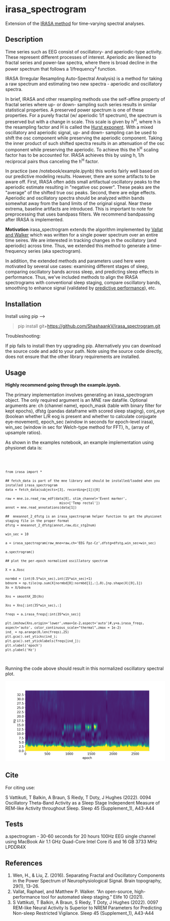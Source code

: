 # irasa_spectrogram

Extension of the [IRASA method](#references) for time-varying spectral analyses. 

## Description

Time series such as EEG consist of oscillatory- and aperiodic-type activity. These represent different processes of interest. Aperiodic are likened to fractal series and power-law spectra, where there is broad decline in the power spectrum that follows a 1/frequency<sup>x</sup> function. 


IRASA (Irregular Resampling Auto-Spectral Analysis) is a method for taking a raw spectrum and estimating two new spectra - aperiodic and oscillatory spectra. 

In brief, IRASA and other resampling methods use the self-affine property of fractal series where up- or down- sampling such series results in similar statistical properties. A preserved power spectrum is one of these properties. For a purely fractal (w/ aperiodic 1/f spectrum), the spectrum is preserved but with a change in scale. This scale is given by h<sup>H</sup>, where h is the resampling factor and H is called the <a href=https://en.wikipedia.org/wiki/Hurst_exponent target="_blank"></href> Hurst exponent</a>. With a mixed oscillatory and aperiodic signal, up- and down- sampling can be used to shift the osc component while preserving the aperiodic component. Taking the inner product of such shifted spectra results in an attenuation of the osc component while preserving the aperiodic. To achieve this the h<sup>H</sup> scaling factor has to be accounted for. IRASA achieves this by using h, 1/h reciprocal pairs thus canceling the h<sup>H</sup> factor. 

In practice (see /notebook/example.ipynb) this works fairly well based on our predictive modeling results. However, there are some artifacts to be aware off. First, IRASA often adds small artifactual oscillatory peaks to the aperiodic estimate resulting in "negative osc power". These peaks are the "average" of the shifted true osc peaks. Second, there are edge effects. Aperiodic and oscillatory spectra should be analyzed within bands somewhat away from the band limits of the original signal. Near these extrema, baseline artifacts are introduced. This is important to note for preprocessing that uses bandpass filters. We recommend bandpassing after IRASA is implemented.  

<b>Motivation</b> <it>irasa_spectrogram</it> extends the algorithm implemented by [Vallat and Walker](#references) which was written for a single power spectrum over an entire time seires. We are interested in tracking changes in the oscillatory (and aperiodic) across time. Thus, we extended this method to generate a time-frequency series (aka spectrogram). 
<!-- [insert figure] -->

In addition, the extended methods and parameters used here were motivated by several use cases: examining different stages of sleep, comparing oscillatory bands across sleep, and predicting sleep effects in performance. Thus, we've included methods to align the IRASA spectrograms with conventional sleep staging, compare oscillatory bands, smoothing to enhance signal (validated by [predictive performance](#references)), etc.  




<!-- ## Table of Contents -->

<!-- If your README is long, add a table of contents to make it easy for users to find what they need. -->
<!-- 
- [Installation](#installation)
- [Usage](#usage)
- - [Cite](#refs)
- [References](#refs) -->



## Installation

<!-- What are the steps required to install your project? Provide a step-by-step description of how to get the development environment running. -->

Install using pip -->
> pip install git+https://github.com/ShashaankV/irasa_spectrogram.git

Troubleshooting:

If pip fails to install then try upgrading pip. Alternatively you can download the source code and add to your path. Note using the source code directly, does not ensure that the other library requirements are installed. 

## Usage

<!-- Provide instructions and examples for use. Include screenshots as needed.

To add a screenshot, create an `assets/images` folder in your repository and upload your screenshot to it. Then, using the relative filepath, add it to your README using the following syntax:

    ```md
    ![alt text](assets/images/screenshot.png) -->

<b>Highly recommend going through the example.ipynb.</b>

The primary implementation involves generating an irasa_spectrogram object. The only required argument is an MNE raw datafile. Optional arguments are:  ch (channel name), epoch_mask (table with binary filter for kept epochs), dfstg (pandas dataframe with scored sleep staging), conj_eye (boolean whether L/R eog is present and whether to calculate conjugate eye-movement), epoch_sec (window in seconds for epoch-level irasa), win_sec (window in sec for Welch-type method for FFT), h_ (array of upsample ratios).

As shown in the examples notebook, an example implementation using physionet data is:

<code>
    
    from irasa import *
    
    ## fetch_data is part of the mne library and should be installed/loaded when you installed irasa_spectrogram
    data = fetch_data(subjects=[3], recording=[1])[0]

    raw = mne.io.read_raw_edf(data[0], stim_channel='Event marker',
                                misc=['Temp rectal'])
    annot = mne.read_annotations(data[1])

    ##  mneannot_2_dfstg is an irasa_spectrogram helper function to get the physionet staging file in the proper format   
    dfstg = mneannot_2_dfstg(annot,raw,dic_stg2num)

    win_sec = 10

    a = irasa_spectrogram(raw_mne=raw,ch='EEG Fpz-Cz',dfstg=dfstg,win_sec=win_sec)

    a.spectrogram()
    
    ## plot the per-epoch normalized oscillatory spectrum
    
    X = a.Xosc

    normbd = (int(0.5*win_sec),int(15*win_sec)+1)
    bdnorm = np.tile(np.sum(X[normbd[0]:normbd[1],:],0),[np.shape(X)[0],1])
    Xn = X/bdnorm

    Xns = smoothX_2D(Xn)

    Xns = Xns[:int(35*win_sec),:]

    freqs = a.irasa_freqs[:int(35*win_sec)]

    plt.imshow(Xns,origin='lower',vmax=1e-2,aspect='auto')#,y=a.irasa_freqs, aspect='auto', color_continuous_scale="thermal",zmax = 1e-2)
    ind_ = np.arange(0,len(freqs),25)
    plt.gca().set_yticks(ind_);
    plt.gca().set_yticklabels(freqs[ind_]);
    plt.xlabel('epoch')
    plt.ylabel('Hz')
    


</code>

Running the code above should result in this normalized oscillatory spectral plot.

![alt text](https://github.com/ShashaankV/irasa_spectrogram/blob/main/figures/norm_irasa_spec.png)

## Cite

For citing use:

S Vattikuti, T Balkin, A Braun, S Riedy, T Doty, J Hughes (2022). 0094 Oscillatory Theta-Band Activity as a Sleep Stage Independent Measure of REM-like Activity throughout Sleep. Sleep 45 (Supplement_1), A43-A44

## Tests

a.spectrogram - 30-60 seconds for 20 hours 100Hz EEG single channel using MacBook Air 1.1 GHz Quad-Core Intel Core i5 and 16 GB 3733 MHz LPDDR4X

## References

1. Wen, H., & Liu, Z. (2016). Separating Fractal and Oscillatory Components in the Power Spectrum of Neurophysiological Signal. Brain topography, 29(1), 13–26. 
2. Vallat, Raphael, and Matthew P. Walker. “An open-source, high-performance tool for automated sleep staging.” Elife 10 (2021). 
3. S Vattikuti, T Balkin, A Braun, S Riedy, T Doty, J Hughes (2022). 0097 REM-like Neural Activity Is Superior to NREM Parameters for Predicting Non-sleep Restricted Vigilance. Sleep 45 (Supplement_1), A43-A44



